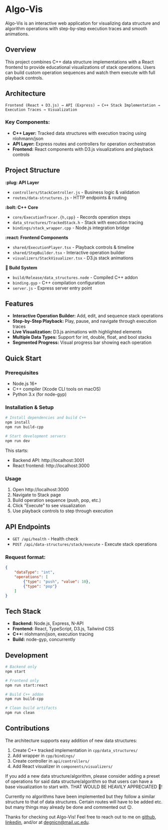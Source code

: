 # Algo-Vis
Algo-Vis is an interactive web application for visualizing data structure and algorithm operations with step-by-step execution traces and smooth animations.

## Overview
This project combines C++ data structure implementations with a React frontend to provide educational visualizations of stack operations. Users can build custom operation sequences and watch them execute with full playback controls.

## Architecture
`Frontend (React + D3.js) → API (Express) → C++ Stack Implementation → Execution Traces → Visualization`

### Key Components:
- __C++ Layer:__ Tracked data structures with execution tracing using nlohmann/json
- __API Layer:__ Express routes and controllers for operation orchestration
- __Frontend:__ React components with D3.js visualizations and playback controls

## Project Structure
__:plug: API Layer__
- `controllers/StackController.js` - Business logic & validation
- `routes/data-structures.js` - HTTP endpoints & routing

__:bolt: C++ Core__
- `core/ExecutionTracer.{h,cpp}` - Records operation steps
- `data_structures/TrackedStack.h` - Stack with execution tracing
- `bindings/stack_wrapper.cpp` - Node.js integration bridge

__:react: Frontend Components__
- `shared/ExecutionPlayer.tsx` - Playback controls & timeline
- `shared/StepBuilder.tsx` - Interactive operation builder  
- `visualizers/StackVisualizer.tsx` - D3.js stack animations

__:hammer: Build System__
- `build/Release/data_structures.node` - Compiled C++ addon
- `binding.gyp` - C++ compilation configuration
- `server.js` - Express server entry point

## Features
- __Interactive Operation Builder:__ Add, edit, and sequence stack operations
- __Step-by-Step Playback:__ Play, pause, and navigate through execution traces
- __Live Visualization:__ D3.js animations with highlighted elements
- __Multiple Data Types:__ Support for int, double, float, and bool stacks
- __Segmented Progress:__ Visual progress bar showing each operation

## Quick Start
### Prerequisites
- Node.js 16+
- C++ compiler (Xcode CLI tools on macOS)
- Python 3.x (for node-gyp)

### Installation & Setup
```bash
# Install dependencies and build C++
npm install
npm run build-cpp

# Start development servers
npm run dev
```

This starts:
- Backend API: http://localhost:3001
- React frontend: http://localhost:3000

### Usage
1. Open http://localhost:3000
1. Navigate to Stack page
1. Build operation sequence (push, pop, etc.)
1. Click "Execute" to see visualization
1. Use playback controls to step through execution

## API Endpoints
- `GET /api/health` - Health check
- `POST /api/data-structures/stack/execute` - Execute stack operations

### Request format:
```json
{
    "dataType": "int",
    "operations": [
        {"type": "push", "value": 10},
        {"type": "pop"}
    ]
}
```

## Tech Stack
- __Backend:__ Node.js, Express, N-API
- __Frontend:__ React, TypeScript, D3.js, Tailwind CSS
- __C++:__ nlohmann/json, execution tracing
- __Build:__ node-gyp, concurrently

## Development
```bash
# Backend only
npm start

# Frontend only  
npm run start:react

# Build C++ addon
npm run build-cpp

# Clean build artifacts
npm run clean
```

## Contributions
The architecture supports easy addition of new data structures:

1. Create C++ tracked implementation in `cpp/data_structures/`
1. Add wrapper in `cpp/bindings/`
1. Create controller in `api/controllers/`
1. Add React visualizer in `components/visualizers/`

If you add a new data structure/algorithm, please consider adding a preset of operations for said data structure/algorithm so that users can have a base visualization to start with. THAT WOULD BE HEAVILY APPRECIATED :pray:! 

Currently no algorithms have been implemented but they follow a similar structure to that of data structures. Certain routes will have to be added etc. but many things may already be done and commented out :wink:.

Thanks for checking out Algo-Vis! Feel free to reach out to me on [github](https://github.com/c-degni), [linkedin](https://www.linkedin.com/in/christ-degni/), and/or at degnicn@mail.uc.edu.